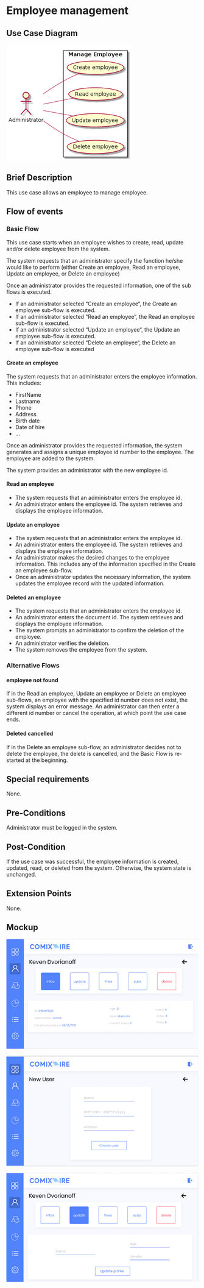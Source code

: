 # Employee management

## Use Case Diagram

![Use Case Diagram](./employee-crud.png)

## Brief Description

This use case allows an employee to manage employee.

## Flow of events

### Basic Flow

This use case starts when an employee wishes to create, read, update and/or delete employee from the system.

The system requests that an administrator specify the function he/she would like to perform (either Create an employee, Read an employee, Update an employee, or Delete an employee)

Once an administrator provides the requested information, one of the sub flows is executed.

* If an administrator selected “Create an employee“, the Create an employee sub-flow is executed.
* If an administrator selected “Read an employee“, the Read an employee sub-flow is executed.
* If an administrator selected “Update an employee“, the Update an employee sub-flow is executed.
* If an administrator selected “Delete an employee“, the Delete an employee sub-flow is executed


#### Create an employee

The system requests that an administrator enters the employee information. This includes:
* FirstName
* Lastname
* Phone
* Address
* Birth date
* Date of hire 
* ...

Once an administrator provides the requested information, the system generates and assigns a unique employee id number to the employee. The employee are added to the system.

The system provides an administrator with the new employee id.
			
#### Read an employee

* The system requests that an administrator enters the employee id. 
* An administrator enters the employee id.  The system retrieves and displays the employee information.

#### Update an employee 

* The system requests that an administrator enters the employee id.
* An administrator enters the employee id.  The system retrieves and displays the employee information.
* An administrator makes the desired changes to the employee information. This includes any of the information specified in the Create an employee sub-flow.
* Once an administrator updates the necessary information, the system updates the employee record with the updated information.

#### Deleted an employee

* The system requests that an administrator enters the employee id. 	
* An administrator enters the document id.  The system retrieves and displays the employee information.
* The system prompts an administrator to confirm the deletion of the employee.
* An administrator verifies the deletion.
* The system removes the employee from the system.

### Alternative Flows

#### employee not found

If in the Read an employee, Update an employee or Delete an employee sub-flows, an employee with the specified id number does not exist, the system displays an error message. An administrator can then enter a different id number or cancel the operation, at which point the use case ends.

#### Deleted cancelled

If in the Delete an employee sub-flow, an administrator decides not to delete the employee, the delete is cancelled, and the Basic Flow is re-started at the beginning.

## Special requirements

None.

## Pre-Conditions

Administrator must be logged in the system.

## Post-Condition

If the use case was successful, the employee information is created, updated, read, or deleted from the system.  Otherwise, the system state is unchanged.

## Extension Points

None.

## Mockup

![User profile page](./user.png)

![User creation page](./user_newuser.png)

![User update page](./user_update.png)

